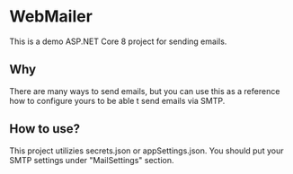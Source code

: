 # WebMailer

This is a demo ASP.NET Core 8 project for sending emails. 

## Why

There are many ways to send emails, but you can use this as a reference how to configure yours to be able t send emails via SMTP.

## How to use?

This project utilizies secrets.json or appSettings.json. You should put your SMTP settings under "MailSettings" section. 